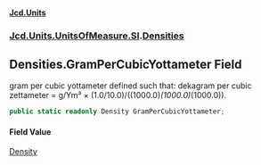 #### [Jcd.Units](index 'index')
### [Jcd.Units.UnitsOfMeasure.SI](Jcd.Units.UnitsOfMeasure.SI 'Jcd.Units.UnitsOfMeasure.SI').[Densities](Densities 'Jcd.Units.UnitsOfMeasure.SI.Densities')

## Densities.GramPerCubicYottameter Field

gram per cubic yottameter defined such that: dekagram per cubic zettameter = g/Ym³ ×
(1.0/10.0)/((1000.0)*(1000.0)*(1000.0)).

```csharp
public static readonly Density GramPerCubicYottameter;
```

#### Field Value
[Density](Density 'Jcd.Units.UnitTypes.Density')
